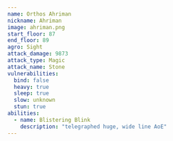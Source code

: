 ```yaml
---
name: Orthos Ahriman
nickname: Ahriman
image: ahriman.png
start_floor: 87
end_floor: 89
agro: Sight
attack_damage: 9873
attack_type: Magic
attack_name: Stone
vulnerabilities:
  bind: false
  heavy: true
  sleep: true
  slow: unknown
  stun: true
abilities:
  - name: Blistering Blink
    description: "telegraphed huge, wide line AoE"
---
```

